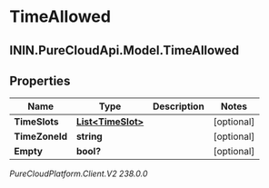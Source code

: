 # TimeAllowed

## ININ.PureCloudApi.Model.TimeAllowed

## Properties

|Name | Type | Description | Notes|
|------------ | ------------- | ------------- | -------------|
| **TimeSlots** | [**List&lt;TimeSlot&gt;**](TimeSlot) |  | [optional] |
| **TimeZoneId** | **string** |  | [optional] |
| **Empty** | **bool?** |  | [optional] |



_PureCloudPlatform.Client.V2 238.0.0_
